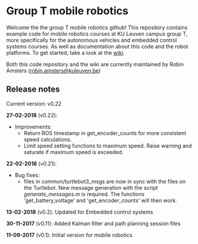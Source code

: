 # Group T mobile robotics

Welcome the the group T mobile robotics github! This repository contains example code for mobile robotics courses at KU Leuven campus group T, more specifically for the autonomous vehicles and embedded control systems courses. As well as documentation about this code and the robot platforms. To get started, take a look at the [wiki](https://github.com/RobinAmsters/GT_mobile_robotics/wiki). 

Both this code repository and the wiki are currently maintained by Robin Amsters (robin.amsters@kuleuven.be)



## Release notes

Current version: v0.22

**27-02-2018** (v0.22): 

- Improvements: 
    - Return ROS timestamp in get_encoder_counts for more consistent speed calculations. 
    - Limit speed setting functions to maximum speed. Raise warning and saturate if maximum speed is exceeded.

**22-02-2018** (v0.21): 

- Bug fixes: 
  - files in common/turtlebot3_msgs are now in sync with the files on the Turtlebot. New message generation with the script *generate_messages.m* is required. The functions 'get_battery_voltage' and 'get_encoder_counts' will then work.

**13-02-2018** (v0.2): Updated for Embedded control systems

**30-11-2017** (v0.11): Added Kalman filter and path planning session files

**11-09-2017** (v0.1): Initial version for mobile robotics